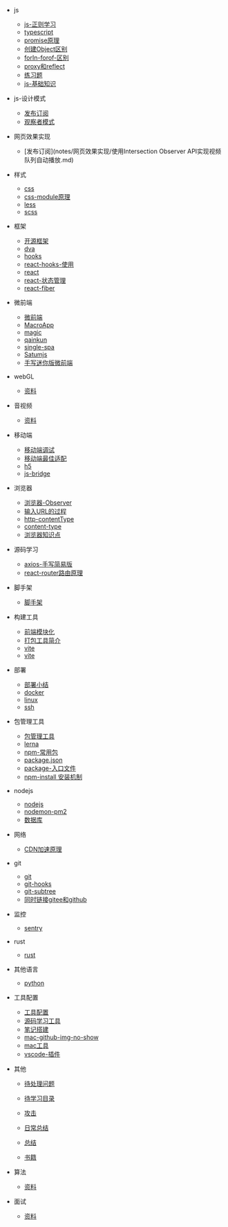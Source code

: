 - js
  
  - [js-正则学习](notes/js/js-正则学习.md)
  - [typescript](notes/js/typescript.md)
  - [promise原理](notes/js/promise原理.md)
  - [创建Object区别](notes/js/创建Object区别.md)
  - [forIn-forof-区别](notes/js/forIn-forof-区别.md)
  - [proxy和reflect](notes/js/proxy和reflect.md)
  - [练习题](notes/js/练习题.md)
  - [js-基础知识](notes/js/js-基础知识.md)

- js-设计模式
  
  - [发布订阅](notes/js-设计模式/发布订阅.md)
  - [观察者模式](notes/js-设计模式/观察者模式.md)

- 网页效果实现
  
  - [发布订阅](notes/网页效果实现/使用Intersection Observer API实现视频队列自动播放.md)

- 样式
  
  - [css](notes/样式/css.md)
  - [css-module原理](notes/样式/css-module原理.md)
  - [less](notes/样式/less.md)
  - [scss](notes/样式/scss.md)

- 框架
  
  - [开源框架](notes/框架/开源框架.md)
  - [dva](notes/框架/dva.md)
  - [hooks](notes/框架/hooks.md)
  - [react-hooks-使用](notes/框架/react-hooks-使用.md)
  - [react](notes/框架/react.md)
  - [react-状态管理](notes/框架/react-状态管理.md)
  - [react-fiber](notes/框架/react-fiber.md)

- 微前端
  
  - [微前端](notes/微前端/微前端.md)
  - [MacroApp](notes/微前端/MacroApp.md)
  - [magic](notes/微前端/magic.md)
  - [qainkun](notes/微前端/qainkun.md)
  - [single-spa](notes/微前端/single-spa.md)
  - [Satumjs](notes/微前端/Satumjs.md)
  - [手写迷你版微前端](notes/微前端/手写迷你版微前端.md)

- webGL
  
  - [资料](notes/webGL/资料.md)

- 音视频
  
  - [资料](notes/音视频/音视频介绍.md)

- 移动端
  
  - [移动端调试](notes/移动端/移动端调试.md)
  - [移动端最佳适配](notes/移动端/移动端最佳适配.md)
  - [h5](notes/移动端/h5.md)
  - [js-bridge](notes/移动端/js-bridge.md)

- 浏览器
  
  - [浏览器-Observer](notes/浏览器/浏览器-Observer.md)
  - [输入URL的过程](notes/浏览器/输入URL的过程.md)
  - [http-contentType](notes/浏览器/http-contentType.md)
  - [content-type](notes/浏览器/content-type.md)
  - [浏览器知识点](notes/浏览器/浏览器知识点.md)

- 源码学习
  
  - [axios-手写简易版](notes/源码学习/axios-手写简易版.md)
  - [react-router路由原理](notes/源码学习/react-router路由原理.md)


- 脚手架
  
  - [脚手架](notes/脚手架/脚手架.md)

- 构建工具
  
  - [前端模块化](notes/构建工具/前端模块化.md)
  - [打包工具简介](notes/构建工具/打包工具简介.md)
  - [vite](notes/构建工具/vite.md)
  - [vite](notes/构建工具/webpack-dev-server运行原理.md)

- 部署
  
  - [部署小结](notes/部署/部署小结.md)
  - [docker](notes/部署/docker.md)
  - [linux](notes/部署/linux.md)
  - [ssh](notes/部署/ssh.md)

- 包管理工具
  
  - [包管理工具](notes/包管理工具/包管理工具.md)
  - [lerna](notes/包管理工具/lerna.md)
  - [npm-常用包](notes/包管理工具/npm-常用包.md)
  - [package.json](notes/包管理工具/package.json.md)
  - [package-入口文件](notes/包管理工具/package-入口文件.md)
  - [npm-install 安装机制](notes/包管理工具/npm-install安装机制.md)

- nodejs
  
  - [nodejs](notes/nodejs/nodejs.md)
  - [nodemon-pm2](notes/nodejs/nodemon-pm2.md)
  - [数据库](notes/nodejs/数据库.md)

- 网络
  
  - [CDN加速原理](notes/网络/CDN加速原理.md)

- git
  
  - [git](notes/git/git.md)
  - [git-hooks](notes/git/git-hooks.md)
  - [git-subtree](notes/git/git-subtree.md)
  - [同时链接gitee和github](notes/git/同时链接gitee和github.md)

- 监控
  
  - [sentry](notes/监控/sentry.md)

- rust
  
  - [rust](notes/rust/rust.md)

- 其他语言
  
  - [python](notes/其他语言/python.md)

- 工具配置
  
  - [工具配置](notes/工具配置/工具配置.md)
  - [源码学习工具](notes/工具配置/源码学习工具.md)
  - [笔记搭建](notes/工具配置/笔记搭建.md)
  - [mac-github-img-no-show](notes/工具配置/mac-github-img-no-show.md)
  - [mac工具](notes/工具配置/mac工具.md)
  - [vscode-插件](notes/工具配置/vscode-插件.md)

- 其他
  
  - [待处理问题](notes/其他/待处理问题.md)
  
  - [待学习目录](notes/其他/待学习目录.md)
  
  - [攻击](notes/其他/攻击.md)
  
  - [日常总结](notes/其他/日常总结.md)
  
  - [总结](notes/其他/总结.md)
  
  - [书籍](notes/其他/书籍.md)

- 算法
  
  - [资料](notes/算法/资料.md)

- 面试
  
  - [资料](notes/面试/大纲.md)
